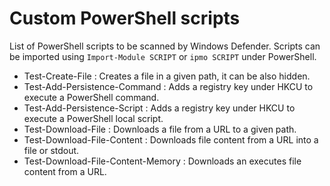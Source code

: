 # Custom PowerShell scripts

List of PowerShell scripts to be scanned by Windows Defender. Scripts can be imported using `Import-Module SCRIPT` or `ipmo SCRIPT` under PowerShell.

- Test-Create-File : Creates a file in a given path,  it can be also hidden. 
- Test-Add-Persistence-Command : Adds a registry key under HKCU to execute a PowerShell command.
- Test-Add-Persistence-Script : Adds a registry key under HKCU to execute a PowerShell local script.
- Test-Download-File : Downloads a file from a URL to a given path. 
- Test-Download-File-Content : Downloads file content from a URL into a file or stdout.
- Test-Download-File-Content-Memory : Downloads an executes file content from a URL.